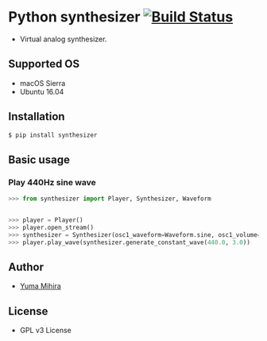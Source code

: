 # Python synthesizer [![Build Status](https://travis-ci.org/yuma-m/synthesizer.svg?branch=master)](https://travis-ci.org/yuma-m/synthesizer)

- Virtual analog synthesizer. 

## Supported OS

- macOS Sierra
- Ubuntu 16.04

## Installation

```bash
$ pip install synthesizer
```

## Basic usage

### Play 440Hz sine wave

```python
>>> from synthesizer import Player, Synthesizer, Waveform


>>> player = Player()
>>> player.open_stream()
>>> synthesizer = Synthesizer(osc1_waveform=Waveform.sine, osc1_volume=1.0, use_osc2=False)
>>> player.play_wave(synthesizer.generate_constant_wave(440.0, 3.0))
```


## Author
- [Yuma Mihira](http://yurax2.com/)

## License

- GPL v3 License
